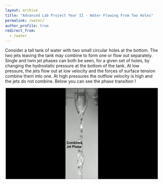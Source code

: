 ```yaml
---
layout: archive
title: "Advanced Lab Project Year II - Water Flowing From Two Holes"
permalink: /water/
author_profile: true
redirect_from:
  - /water
--- 
```

Consider a tall tank of water with two small circular holes at the bottom. The two jets leaving the tank may combine to form one or flow out separately. Single and twin jet phases can both be seen, for a given set of holes, by changing the hydrostatic pressure at the bottom of the tank. At low pressure, the jets flow out at low velocity and the forces of surface tension combine them into one. At high pressures the outflow velocity is high and the jets do not combine. Below you can see the phase transition !
<p align="center">
  <img src='/images/phase_transition.gif' width="500" height="300">
</p>
